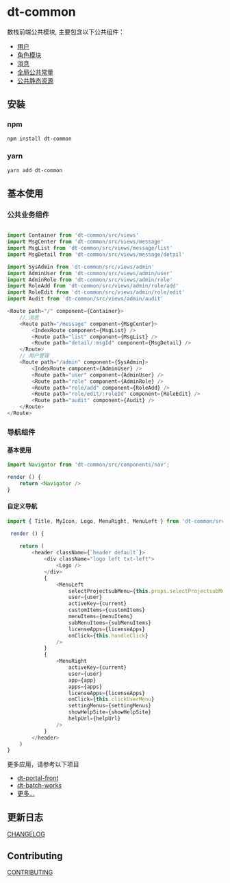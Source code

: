 # dt-common

数栈前端公共模块, 主要包含以下公共组件：

- [用户](http://gitlab.prod.dtstack.cn/dt-insight-front/dt-common/tree/master/src/views/admin/user)
- [角色模块](http://gitlab.prod.dtstack.cn/dt-insight-front/dt-common/tree/master/src/views/admin/role)
- [消息](http://gitlab.prod.dtstack.cn/dt-insight-front/dt-common/tree/master/src/views/message)
- [全局公共常量](http://gitlab.prod.dtstack.cn/dt-insight-front/dt-common/blob/master/src/consts/index.ts)
- [公共静态资源](http://gitlab.prod.dtstack.cn/dt-insight-front/dt-common/tree/master/src/public)

## 安装

### npm

```bash
npm install dt-common
```

### yarn

```bash
yarn add dt-common
```

## 基本使用

### 公共业务组件

```typescript

import Container from 'dt-common/src/views'
import MsgCenter from 'dt-common/src/views/message'
import MsgList from 'dt-common/src/views/message/list'
import MsgDetail from 'dt-common/src/views/message/detail'

import SysAdmin from 'dt-common/src/views/admin'
import AdminUser from 'dt-common/src/views/admin/user'
import AdminRole from 'dt-common/src/views/admin/role'
import RoleAdd from 'dt-common/src/views/admin/role/add'
import RoleEdit from 'dt-common/src/views/admin/role/edit'
import Audit from 'dt-common/src/views/admin/audit'

<Route path="/" component={Container}>
    // 消息
    <Route path="/message" component={MsgCenter}>
        <IndexRoute component={MsgList} />
        <Route path="list" component={MsgList} />
        <Route path="detail/:msgId" component={MsgDetail} />
    </Route>
    // 用户管理
    <Route path="/admin" component={SysAdmin}>
        <IndexRoute component={AdminUser} />
        <Route path="user" component={AdminUser} />
        <Route path="role" component={AdminRole} />
        <Route path="role/add" component={RoleAdd} />
        <Route path="role/edit/:roleId" component={RoleEdit} />
        <Route path="audit" component={Audit} />
    </Route>
</Route>
```

### 导航组件

#### 基本使用

```typescript
import Navigator from 'dt-common/src/components/nav';

render () {
    return <Navigator />
}
```

#### 自定义导航

```typescript
import { Title, MyIcon, Logo, MenuRight, MenuLeft } from 'dt-common/src/components/nav';

 render () {
  
    return (
        <header className={`header default`}>
            <div className="logo left txt-left">
                <Logo />
            </div>
            {
                <MenuLeft
                    selectProjectsubMenu={this.props.selectProjectsubMenu}
                    user={user}
                    activeKey={current}
                    customItems={customItems}
                    menuItems={menuItems}
                    subMenuItems={subMenuItems}
                    licenseApps={licenseApps}
                    onClick={this.handleClick}
                />
            }
            {
                <MenuRight
                    activeKey={current}
                    user={user}
                    app={app}
                    apps={apps}
                    licenseApps={licenseApps}
                    onClick={this.clickUserMenu}
                    settingMenus={settingMenus}
                    showHelpSite={showHelpSite}
                    helpUrl={helpUrl}
                />
            }
        </header>
    )
}
```

更多应用，请参考以下项目

- [dt-portal-front](http://gitlab.prod.dtstack.cn/dt-insight-front/dt-portal-front)
- [dt-batch-works](http://gitlab.prod.dtstack.cn/dt-insight-front/dt-batch-works)
- [更多...](http://gitlab.prod.dtstack.cn/dt-insight-front)

## 更新日志

[CHANGELOG](http://gitlab.prod.dtstack.cn/dt-insight-front/dt-common/blob/master/CHANGELOG.md)

## Contributing

[CONTRIBUTING](http://gitlab.prod.dtstack.cn/dt-insight-front/dt-common/blob/master/CONTRIBUTING.md)
